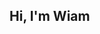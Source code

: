 <!-- Vérification Google Search Console -->
<meta name="google-site-verification" content="pmME0Iy7GN0FQMYowt1Zez5bHlEMFI-1Viuzrrd7A_s" />

## Hi, I'm Wiam  

